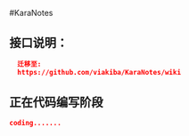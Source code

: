 #KaraNotes
## 接口说明：
```json
  迁移至:
  https://github.com/viakiba/KaraNotes/wiki
```
## 正在代码编写阶段
```json
coding.......
```